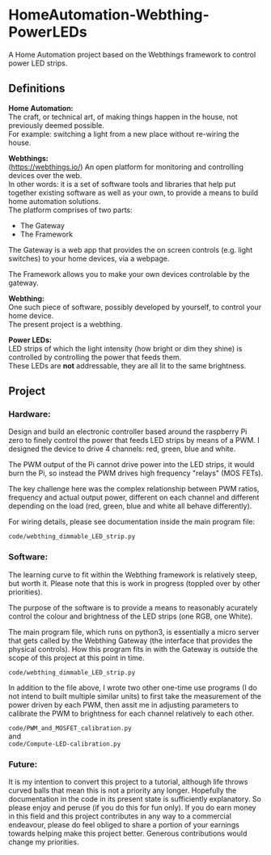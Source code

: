 # HomeAutomation-Webthing-PowerLEDs

A Home Automation project based on the Webthings framework to control power LED
strips.


## Definitions


**Home Automation:**  
The craft, or technical art, of making things happen in the house, not
previously deemed possible.  
For example: switching a light from a new place without re-wiring the house.


**Webthings:**  
(https://webthings.io/) An open platform for monitoring and controlling devices
over the web.  
In other words: it is a set of software tools and libraries that help put
together existing software as well as your own, to provide a means to build home
automation solutions.  
The platform comprises of two parts:  
 + The Gateway
 + The Framework

The Gateway is a web app that provides the on screen controls (e.g. light
switches) to your home devices, via a webpage.  

The Framework allows you to make your own devices controlable by the gateway.


**Webthing:**  
One such piece of software, possibly developed by yourself, to control your home
device.  
The present project is a webthing.


**Power LEDs:**  
LED strips of which the light intensity (how bright or dim they shine) is
controlled by controlling the power that feeds them.  
These LEDs are **not** addressable, they are all lit to the same brightness.


## Project


### Hardware:


Design and build an electronic controller based around the raspberry Pi zero to
finely control the power that feeds LED strips by means of a PWM. I designed the
device to drive 4 channels: red, green, blue and white.

The PWM output of the Pi cannot drive power into the LED strips, it would burn
the Pi, so instead the PWM drives high frequency "relays" (MOS FETs).

The key challenge here was the complex relationship between PWM ratios,
frequency and actual output power, different on each channel and different
depending on the load (red, green, blue and white all behave differently).

For wiring details, please see documentation inside the main program file:

`code/webthing_dimmable_LED_strip.py`


### Software:


The learning curve to fit within the Webthing framework is relatively steep, but
worth it. Please note that this is work in progress (toppled over by other
priorities).

The purpose of the software is to provide a means to reasonably acurately
control the colour and brightness of the LED strips (one RGB, one White).

The main program file, which runs on python3, is essentially a micro server that
gets called by the Webthing Gateway (the interface that provides the physical
controls). How this program fits in with the Gateway is outside the scope of
this project at this point in time.

`code/webthing_dimmable_LED_strip.py`

In addition to the file above, I wrote two other one-time use programs (I do not
intend to built multiple similar units) to first take the measurement of the
power driven by each PWM, then assit me in adjusting parameters to calibrate the
PWM to brightness for each channel relatively to each other.

`code/PWM_and_MOSFET_calibration.py`  
and  
`code/Compute-LED-calibration.py`


### Future:


It is my intention to convert this project to a tutorial, although life throws
curved balls that mean this is not a priority any longer. Hopefully the
documentation in the code in its present state is sufficiently explanatory. So
please enjoy and peruse (if you do this for fun only). If you do earn money in
this field and this project contributes in any way to a commercial endeavour,
please do feel obliged to share a portion of your earnings towards helping make
this project better. Generous contributions would change my priorities.
